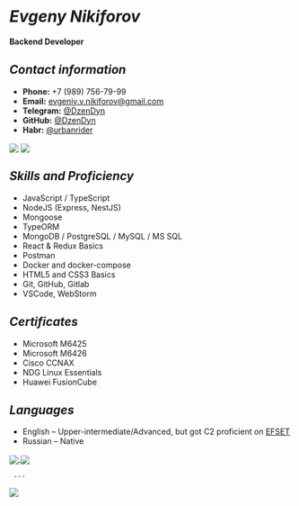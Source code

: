 # *Evgeny Nikiforov*
**Backend Developer**
## *Contact information*
* **Phone:** +7 (989) 756-79-99
* **Email:** evgeniy.v.nikiforov@gmail.com
* **Telegram:** [@DzenDyn](https://t.me/dzendyn) 
* **GitHub:** [@DzenDyn](https://github.com/dzendyn)
* **Habr:** [@urbanrider](https://habr.com/ru/users/urbanrider/)  

<img align="center" src="https://github-readme-stats.vercel.app/api?username=dzendyn&show_icons=true&theme=vue&count_private=true" />

<img align="center" src="https://github-readme-stats.vercel.app/api/top-langs/?username=dzendyn&show_icons=true&theme=vue&layout=compact" />

## *Skills and Proficiency*
* JavaScript / TypeScript
* NodeJS (Express, NestJS)
* Mongoose
* TypeORM
* MongoDB / PostgreSQL / MySQL / MS SQL
* React & Redux Basics
* Postman
* Docker and docker-compose
* HTML5 and CSS3 Basics
* Git, GitHub, Gitlab
* VSCode, WebStorm

## *Certificates*
* Microsoft M6425
* Microsoft M6426
* Cisco CCNAX
* NDG Linux Essentials
* Huawei FusionCube

## *Languages*
* English – Upper-intermediate/Advanced, but got C2 proficient on <a href="https://www.efset.org/cert/WGP6Xw">EFSET</a>
* Russian – Native


<a href="https://github.com/dzendyn/baseBackend">
  <img align="center" src="https://github-readme-stats.vercel.app/api/pin/?username=dzendyn&repo=baseBackend" />
</a>
<a href="https://github.com/dzendyn/zen-cf-ddns">
  <img align="center" src="https://github-readme-stats.vercel.app/api/pin/?username=dzendyn&repo=zen-cf-ddns" />
</a>
  
  
     
     ---
<img src="https://gpvc.arturio.dev/dzendyn" align="center" />

<!--
**DzenDyn/DzenDyn** is a ✨ _special_ ✨ repository because its `README.md` (this file) appears on your GitHub profile.


